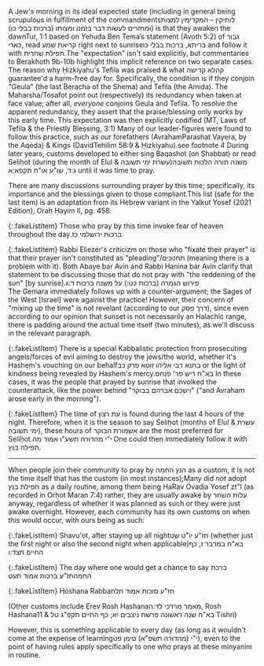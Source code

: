 A Jew's morning in its ideal expected state (including in general being scrupulous in fulfillment of the commandments<span class="footnote">לותיקין – המקדימין למצות ומחזרים לעשות דבר בזמנו ומצותו (ברכות בבלי כו)</span>) is that they awaken the dawn<span class="footnote">Tur, 1:1 based on Yehuda Ben Tema’s statement (Avoth 5:2) of גבור כארי</span>, read קריאת שמע right next to sunrise<span class="footnote">בריתא, ברכות בבלי כו</span> and follow it with תפילת שחרית.<span class="footnote">The "expectation" isn't said explicitly, but commentaries to Berakhoth 9b-10b highlight this implicit reference on two separate cases: The reason why Ḥizkiyahu's Tefila was praised & what קהלא קדישה guarantee'd a harm-free day for. Specifically, the condition is if they conjoin "Geula" (the last Beracha of the Shema) and Tefila (the Amida). The Maharsha/Tosafot point out (respectively) its redundancy when taken at face value; after all, <i>everyone</i> conjoins Geula and Tefila. To resolve the apparent redundancy, they assert that the praise/blessing only works by this early time. This expectation was then explicitly codified (MT, Laws of Tefila & the Priestly Blessing, 3:1)</span> Many of our leader-figures were found to follow this practice, such as our forefathers (Avraham<span class="footnote">Parashat Vayera, by the Aqeda</span>) & Kings (David<span class="footnote">Tehilim 58:9</span> & Ḥizkiyahu).<span class="footnote">see footnote 4</span> During later years, customs developed to either sing Baqashot (on Shabbat) or read Seliḥot (during the month of Elul & עשרת ימי תשובה)<span class="footnote">משנה תורה הלכות תשובה ג:ד, שו"ע או"ח תקפא:א</span> until it was time to pray.

There are many discussions surrounding prayer by this time; specifically, its importance and the blessings given to those compliant.<span class="footnote">This list (safe for the last item) is an adaptation from its Hebrew variant in the Yalkut Yosef (2021 Edition), Oraḥ Ḥayim II, pg. 458.</span>

{:.fakeListItem}
Those who pray by this time invoke fear of heaven throughout the day<span class="footnote"><span style="unicode-bidi: plaintext;">ברכות ירושלמי כז.</span></span>

{:.fakeListItem}
Rabbi Eliezer's criticizm on those who "fixate their prayer" is that their prayer isn't constituted as "pleading"/תחנונים (meaning there is a problem with it). Both Abaye bar Avin and Rabbi Ḥanina bar Avin clarify that statement to be discussing those that do not pray with "the reddening of the sun" [by sunrise].<span class="footnote">פירוש הגמרה (ברכות כט:) על משנה ברכות ד:ג</span><br>
The Gemara immediately follows up with a counter-argument; the Sages of the West [Israel] were against the practice! However, their concern of "mixing up the time" is not revelant (according to our דרך פסק), since even according to our opinion that sunset is not necessarily an Halachic range, there is padding around the actual time itself (two minutes), as we'll discuss in the relevant paragraph.

{:.fakeListItem}
There is a special Kabbalistic protection from prosecuting angels/forces of evil aiming to destroy the jews/the world, whether it's Hashem's vouching on our behalf<span class="footnote">בתנא דבי אליהו זוטא פרק כב</span> or the light of kindness being revealed by Hashem's mercy.<span class="footnote">בא"ח ריש פר' פנחס</span> In these cases, it was the people that prayed by sunrise that involked the counterattack, like the power behind "וישכם אברהם בבוקר" ("and Avraham arose early in the morning").

{:.fakeListItem}
The time of עת רצון is found during the last 4 hours of the night. Therefore, when it is the season to say Seliḥot (months of Elul & עשרת ימי תשובה), these hours of אשמורת הבוקר are the most preferred for Seliḥot.<span class="footnote">י"י מהדורה תשע"ו אמוד מה</span> One could then immediately follow it with תפילה בנץ.

---

When people join their community to pray by הנץ החמה as a custom, it is not the time itself that has the custom (in most instances);<span class="footnote">Many did <i>not</i> adopt תפילת בנץ as a daily routine, among them being HaRav Ovadia Yosef zt"l (as recorded in Orḥot Maran 7:4)</span> rather, they are usually awake by עלות השחר anyway, regardless of whether it was planned as such or they were just awake overnight. However, each community has its own customs on when this would occur, with ours being as such:

{:.fakeListItem}
Shavu'ot, after staying up all night<span class="footnote">חז"ע יו"ט שט</span> (whether just the first night or also the second night when applicable)<span class="footnote">בא"ח במדבר ז, כף החיים תצד:ו</span>

{:.fakeListItem}
The day where one would get a chance to say ברכת החמה<span class="footnote">חז"ע ברכות אמוד תעט</span>

{:.fakeListItem}
Hoshana Rabba<span class="footnote">חז"ע סוכות אמוד תלח</span>

(Other customs include Erev Rosh Hashana<span class="footnote">מאמר מרדכי לד:ה</span>, Rosh Hashana<span class="footnote">בא"ח שנה ראשונה פרשת ניצבים יא; כף החיים תקפ"ג טל</span> & 11 Tishri)

However, this is something applicable to every day (as long as it wouldn't come at the expense of learning<span class="footnote">י"י (מהדורה תשפ"א) סימן פט</span>), even to the point of having rules apply specifically to one who prays at these minyanim in routine.
